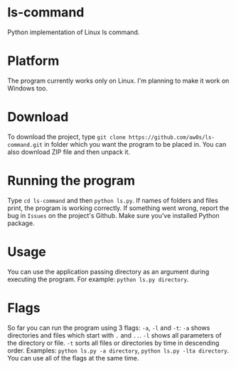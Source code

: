 # ls-command
Python implementation of Linux ls command.

# Platform
The program currently works only on Linux. I'm planning to make it work on Windows too.

# Download
To download the project, type `git clone https://github.com/aw0s/ls-command.git` in folder which you want the program to be placed in. You can also download ZIP file and then unpack it.

# Running the program
Type `cd ls-command` and then `python ls.py`. If names of folders and files print, the program is working correctly. If something went wrong, report the bug in `Issues` on the project's Github. Make sure you've installed Python package.

# Usage
You can use the application passing directory as an argument during executing the program. For example: `python ls.py directory`.

# Flags
So far you can run the program using 3 flags: `-a`, `-l` and `-t`:
`-a` shows directories and files which start with `.` and `..`.
`-l` shows all parameters of the directory or file.
`-t` sorts all files or directories by time in descending order.
Examples: `python ls.py -a directory`, `python ls.py -lta directory`. You can use all of the flags at the same time.
